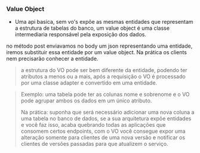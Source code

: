 ### Value Object

- Uma api basica, sem vo's expõe as mesmas entidades que representam a estrutura de tabelas do banco, um value object é uma classe intermediaria responsável pela exposição dos dados.

no método post enviavamos no body um json representando uma entidade, iremos substituir essa entidade por um value object. Na prática os clients nem precisarão conhecer a entidade.

> a estrutura do VO pode ser bem diferente da entidade, podendo ter atributos a menos ou a mais, após a requisição o VO é processado por uma classe adapter e convertido em uma entidade.

> Exemplo: uma tabela pode ter as colunas nome e sobrenome e o VO pode agrupar ambos os dados em um único atributo.
>
> Na prática: suponha que será necessário adicionar uma nova coluna a uma tabela no banco de dados, se a sua arquitetura expõe entidades e você faz isso, acaba quebrando todas as aplicações que consomem certos endpoints, com o VO você consegue expor uma alteração somente para clientes de uma nova versão e notificar os clientes de versões passadas para que atualizem o serviço.